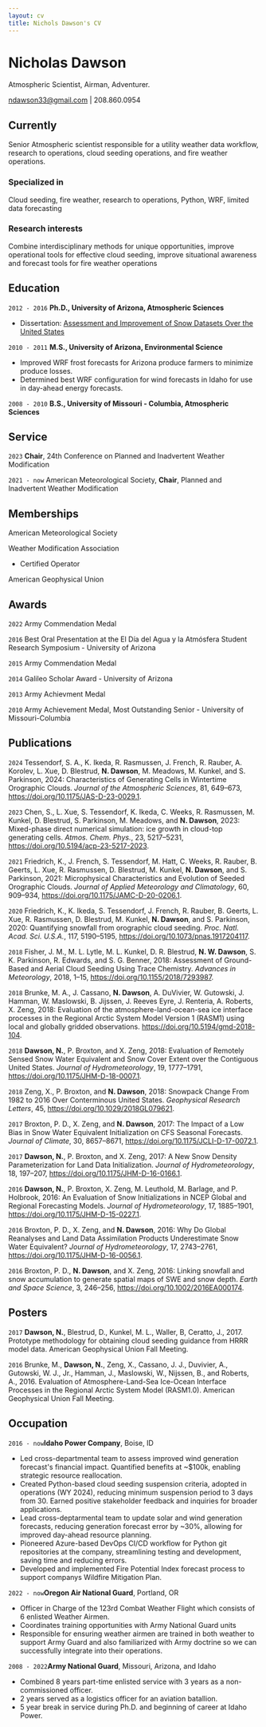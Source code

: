 ```yaml
---
layout: cv
title: Nichols Dawson's CV
---
```

# Nicholas Dawson
Atmospheric Scientist, Airman, Adventurer.

<div id="webaddress">
<a href="mailto:ndawson33@gmail.com">ndawson33@gmail.com</a> | 208.860.0954
</div>


## Currently

Senior Atmospheric scientist responsible for a utility weather data workflow, research to operations, cloud seeding operations, and fire weather operations.

### Specialized in

Cloud seeding, fire weather, research to operations, Python, WRF, limited data forecasting

### Research interests

Combine interdisciplinary methods for unique opportunities, improve operational tools for effective cloud seeding, improve situational awareness and forecast tools for fire weather operations

## Education

`2012 - 2016`
__Ph.D., University of Arizona, Atmospheric Sciences__
- Dissertation: <a href="https://repository.arizona.edu/bitstream/handle/10150/624535/azu_etd_15394_sip1_m.pdf?sequence=1 ">Assessment and Improvement of
Snow Datasets Over the United States</a> 

`2010 - 2011`
__M.S., University of Arizona, Environmental Science__
- Improved WRF frost forecasts for Arizona produce farmers to minimize produce losses.
- Determined best WRF configuration for wind forecasts in Idaho for use in day-ahead energy forecasts.

`2008 - 2010`
__B.S., University of Missouri - Columbia, Atmospheric Sciences__

## Service
`2023` __Chair__, 24th Conference on Planned and Inadvertent Weather Modification

`2021 - now` American Meteorological Society, __Chair__, Planned and Inadvertent Weather Modification

## Memberships
American Meteorological Society

Weather Modification Association
- Certified Operator

American Geophysical Union

## Awards
`2022`
Army Commendation Medal

`2016`
Best Oral Presentation at the El Día del Agua y la Atmósfera Student Research Symposium - University of Arizona

`2015`
Army Commendation Medal

`2014`
Galileo Scholar Award - University of Arizona

`2013`
Army Achievment Medal

`2010`
Army Achievement Medal, Most Outstanding Senior - University of Missouri-Columbia

## Publications
`2024` Tessendorf, S. A., K. Ikeda, R. Rasmussen, J. French, R. Rauber, A. Korolev, L. Xue, D. Blestrud, **N. Dawson**, M. Meadows, M. Kunkel, and S. Parkinson, 2024: Characteristics of Generating Cells in Wintertime Orographic Clouds. *Journal of the Atmospheric Sciences*, 81, 649–673, https://doi.org/10.1175/JAS-D-23-0029.1.


`2023` Chen, S., L. Xue, S. Tessendorf, K. Ikeda, C. Weeks, R. Rasmussen, M. Kunkel, D. Blestrud, S. Parkinson, M. Meadows, and **N. Dawson**, 2023: Mixed-phase direct numerical simulation: ice growth in cloud-top generating cells. *Atmos. Chem. Phys.*, 23, 5217–5231, https://doi.org/10.5194/acp-23-5217-2023.


`2021` Friedrich, K., J. French, S. Tessendorf, M. Hatt, C. Weeks, R. Rauber, B. Geerts, L. Xue, R. Rasmussen, D. Blestrud, M. Kunkel, **N. Dawson**, and S. Parkinson, 2021: Microphysical Characteristics and Evolution of Seeded Orographic Clouds. *Journal of Applied Meteorology and Climatology*, 60, 909–934, https://doi.org/10.1175/JAMC-D-20-0206.1.


`2020` Friedrich, K., K. Ikeda, S. Tessendorf, J. French, R. Rauber, B. Geerts, L. Xue, R. Rasmussen, D. Blestrud, M. Kunkel, **N. Dawson**, and S. Parkinson, 2020: Quantifying snowfall from orographic cloud seeding. *Proc. Natl. Acad. Sci. U.S.A.*, 117, 5190–5195, https://doi.org/10.1073/pnas.1917204117.


`2018` Fisher, J. M., M. L. Lytle, M. L. Kunkel, D. R. Blestrud, **N. W. Dawson**, S. K. Parkinson, R. Edwards, and S. G. Benner, 2018: Assessment of Ground-Based and Aerial Cloud Seeding Using Trace Chemistry. *Advances in Meteorology*, 2018, 1–15, https://doi.org/10.1155/2018/7293987.


`2018` Brunke, M. A., J. Cassano, **N. Dawson**, A. DuVivier, W. Gutowski, J. Hamman, W. Maslowski, B. Jijssen, J. Reeves Eyre, J. Renteria, A. Roberts, X. Zeng, 2018: Evaluation of the atmosphere-land-ocean-sea ice interface processes in the Regional Arctic System Model Version 1 (RASM1) using local and globally gridded observations. https://doi.org/10.5194/gmd-2018-104.


`2018` **Dawson, N.**, P. Broxton, and X. Zeng, 2018: Evaluation of Remotely Sensed Snow Water Equivalent and Snow Cover Extent over the Contiguous United States. *Journal of Hydrometeorology*, 19, 1777–1791, https://doi.org/10.1175/JHM-D-18-0007.1.


`2018` Zeng, X., P. Broxton, and **N. Dawson**, 2018: Snowpack Change From 1982 to 2016 Over Conterminous United States. *Geophysical Research Letters*, 45, https://doi.org/10.1029/2018GL079621.


`2017` Broxton, P. D., X. Zeng, and **N. Dawson**, 2017: The Impact of a Low Bias in Snow Water Equivalent Initialization on CFS Seasonal Forecasts. *Journal of Climate*, 30, 8657–8671, https://doi.org/10.1175/JCLI-D-17-0072.1.


`2017` **Dawson, N.**, P. Broxton, and X. Zeng, 2017: A New Snow Density Parameterization for Land Data Initialization. *Journal of Hydrometeorology*, 18, 197–207, https://doi.org/10.1175/JHM-D-16-0166.1.


`2016` **Dawson, N.**, P. Broxton, X. Zeng, M. Leuthold, M. Barlage, and P. Holbrook, 2016: An Evaluation of Snow Initializations in NCEP Global and Regional Forecasting Models. *Journal of Hydrometeorology*, 17, 1885–1901, https://doi.org/10.1175/JHM-D-15-0227.1.


`2016` Broxton, P. D., X. Zeng, and **N. Dawson**, 2016: Why Do Global Reanalyses and Land Data Assimilation Products Underestimate Snow Water Equivalent? *Journal of Hydrometeorology*, 17, 2743–2761, https://doi.org/10.1175/JHM-D-16-0056.1.


`2016` Broxton, P. D., **N. Dawson**, and X. Zeng, 2016: Linking snowfall and snow accumulation to generate spatial maps of SWE and snow depth. *Earth and Space Science*, 3, 246–256, https://doi.org/10.1002/2016EA000174.


## Posters
`2017` **Dawson, N.**, Blestrud, D., Kunkel, M. L., Waller, B, Ceratto, J., 2017. Prototype methodology for obtaining cloud seeding guidance from HRRR model data. American Geophysical Union Fall Meeting.


`2016` Brunke, M., **Dawson, N.**, Zeng, X., Cassano, J. J., Duvivier, A., Gutowski, W. J., Jr., Hamman, J., Maslowski, W., Nijssen, B., and Roberts, A., 2016. Evaluation of Atmosphere-Land-Sea Ice-Ocean Interface Processes in the Regional Arctic System Model (RASM1.0). American Geophysical Union Fall Meeting. 


## Occupation


`2016 - now`__Idaho Power Company__, Boise, ID
- Led cross-departmental team to assess improved wind generation forecast's financial impact. Quantified benefits at ~$100k, enabling strategic resource reallocation.
- Created Python-based cloud seeding suspension criteria, adopted in operations (WY 2024), reducing minimum suspension period to 3 days from 30. Earned positive stakeholder feedback and inquiries for broader applications.
- Lead cross-deptarmental team to update solar and wind generation forecasts, reducing generation forecast error by ~30%, allowing for improved day-ahead resource planning.
- Pioneered Azure-based DevOps CI/CD workflow for Python git repositories at the company, streamlining testing and development, saving time and reducing errors.
- Developed and implemented Fire Potential Index forecast process to support companys Wildfire Mitigation Plan.

`2022 - now`__Oregon Air National Guard__, Portland, OR
- Officer in Charge of the 123rd Combat Weather Flight which consists of 6 enlisted Weather Airmen.
- Coordinates training opportunities with Army National Guard units
- Responsible for ensuring weather airmen are trained in both weather to support Army Guard and also familiarized with Army doctrine so we can successfully integrate into their operations.


`2008 - 2022`__Army National Guard__, Missouri, Arizona, and Idaho
- Combined 8 years part-time enlisted service with 3 years as a non-commissioned officer.
- 2 years served as a logistics officer for an aviation batallion.
- 5 year break in service during Ph.D. and beginning of career at Idaho Power.




<!-- ### Footer

Last updated: May 2013 -->



